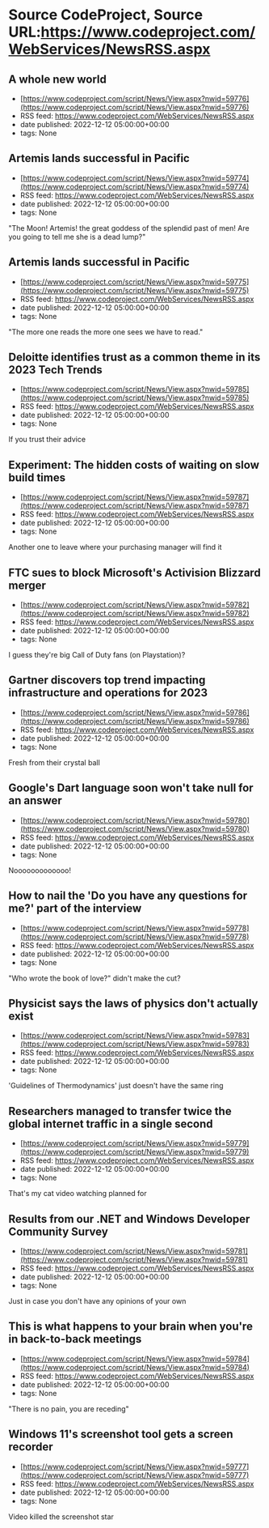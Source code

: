 # Source CodeProject, Source URL:https://www.codeproject.com/WebServices/NewsRSS.aspx

## A whole new world
 - [https://www.codeproject.com/script/News/View.aspx?nwid=59776](https://www.codeproject.com/script/News/View.aspx?nwid=59776)
 - RSS feed: https://www.codeproject.com/WebServices/NewsRSS.aspx
 - date published: 2022-12-12 05:00:00+00:00
 - tags: None



## Artemis lands successful in Pacific
 - [https://www.codeproject.com/script/News/View.aspx?nwid=59774](https://www.codeproject.com/script/News/View.aspx?nwid=59774)
 - RSS feed: https://www.codeproject.com/WebServices/NewsRSS.aspx
 - date published: 2022-12-12 05:00:00+00:00
 - tags: None

"The Moon! Artemis! the great goddess of the splendid past of men! Are you going to tell me she is a dead lump?"

## Artemis lands successful in Pacific
 - [https://www.codeproject.com/script/News/View.aspx?nwid=59775](https://www.codeproject.com/script/News/View.aspx?nwid=59775)
 - RSS feed: https://www.codeproject.com/WebServices/NewsRSS.aspx
 - date published: 2022-12-12 05:00:00+00:00
 - tags: None

"The more one reads the more one sees we have to read."

## Deloitte identifies trust as a common theme in its 2023 Tech Trends
 - [https://www.codeproject.com/script/News/View.aspx?nwid=59785](https://www.codeproject.com/script/News/View.aspx?nwid=59785)
 - RSS feed: https://www.codeproject.com/WebServices/NewsRSS.aspx
 - date published: 2022-12-12 05:00:00+00:00
 - tags: None

If you trust their advice

## Experiment: The hidden costs of waiting on slow build times
 - [https://www.codeproject.com/script/News/View.aspx?nwid=59787](https://www.codeproject.com/script/News/View.aspx?nwid=59787)
 - RSS feed: https://www.codeproject.com/WebServices/NewsRSS.aspx
 - date published: 2022-12-12 05:00:00+00:00
 - tags: None

Another one to leave where your purchasing manager will find it

## FTC sues to block Microsoft's Activision Blizzard merger
 - [https://www.codeproject.com/script/News/View.aspx?nwid=59782](https://www.codeproject.com/script/News/View.aspx?nwid=59782)
 - RSS feed: https://www.codeproject.com/WebServices/NewsRSS.aspx
 - date published: 2022-12-12 05:00:00+00:00
 - tags: None

I guess they're big Call of Duty fans (on Playstation)?

## Gartner discovers top trend impacting infrastructure and operations for 2023
 - [https://www.codeproject.com/script/News/View.aspx?nwid=59786](https://www.codeproject.com/script/News/View.aspx?nwid=59786)
 - RSS feed: https://www.codeproject.com/WebServices/NewsRSS.aspx
 - date published: 2022-12-12 05:00:00+00:00
 - tags: None

Fresh from their crystal ball

## Google's Dart language soon won't take null for an answer
 - [https://www.codeproject.com/script/News/View.aspx?nwid=59780](https://www.codeproject.com/script/News/View.aspx?nwid=59780)
 - RSS feed: https://www.codeproject.com/WebServices/NewsRSS.aspx
 - date published: 2022-12-12 05:00:00+00:00
 - tags: None

Nooooooooooooo!

## How to nail the 'Do you have any questions for me?' part of the interview
 - [https://www.codeproject.com/script/News/View.aspx?nwid=59778](https://www.codeproject.com/script/News/View.aspx?nwid=59778)
 - RSS feed: https://www.codeproject.com/WebServices/NewsRSS.aspx
 - date published: 2022-12-12 05:00:00+00:00
 - tags: None

"Who wrote the book of love?" didn't make the cut?

## Physicist says the laws of physics don't actually exist
 - [https://www.codeproject.com/script/News/View.aspx?nwid=59783](https://www.codeproject.com/script/News/View.aspx?nwid=59783)
 - RSS feed: https://www.codeproject.com/WebServices/NewsRSS.aspx
 - date published: 2022-12-12 05:00:00+00:00
 - tags: None

'Guidelines of Thermodynamics' just doesn't have the same ring

## Researchers managed to transfer twice the global internet traffic in a single second
 - [https://www.codeproject.com/script/News/View.aspx?nwid=59779](https://www.codeproject.com/script/News/View.aspx?nwid=59779)
 - RSS feed: https://www.codeproject.com/WebServices/NewsRSS.aspx
 - date published: 2022-12-12 05:00:00+00:00
 - tags: None

That's my cat video watching planned for

## Results from our .NET and Windows Developer Community Survey
 - [https://www.codeproject.com/script/News/View.aspx?nwid=59781](https://www.codeproject.com/script/News/View.aspx?nwid=59781)
 - RSS feed: https://www.codeproject.com/WebServices/NewsRSS.aspx
 - date published: 2022-12-12 05:00:00+00:00
 - tags: None

Just in case you don't have any opinions of your own

## This is what happens to your brain when you're in back-to-back meetings
 - [https://www.codeproject.com/script/News/View.aspx?nwid=59784](https://www.codeproject.com/script/News/View.aspx?nwid=59784)
 - RSS feed: https://www.codeproject.com/WebServices/NewsRSS.aspx
 - date published: 2022-12-12 05:00:00+00:00
 - tags: None

"There is no pain, you are receding"

## Windows 11's screenshot tool gets a screen recorder
 - [https://www.codeproject.com/script/News/View.aspx?nwid=59777](https://www.codeproject.com/script/News/View.aspx?nwid=59777)
 - RSS feed: https://www.codeproject.com/WebServices/NewsRSS.aspx
 - date published: 2022-12-12 05:00:00+00:00
 - tags: None

Video killed the screenshot star
